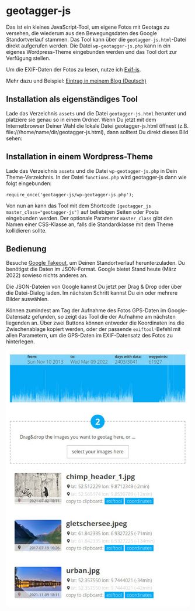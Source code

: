 # geotagger-js
Das ist ein kleines JavaScript-Tool, um eigene Fotos mit Geotags zu versehen, die wiederum aus den Bewegungsdaten des Google Standortverlauf stammen. Das Tool kann über die `geotagger-js.html`-Datei direkt aufgerufen werden. Die Datei `wp-geotagger-js.php` kann in ein eigenes Wordpress-Theme eingebunden werden und das Tool dort zur Verfügung stellen.

Um die EXIF-Daten der Fotos zu lesen, nutze ich [Exif-js](https://github.com/exif-js/exif-js).

Mehr dazu und Beispiel: [Eintrag in meinem Blog (Deutsch)](https://blog.gestreift.net/knowhow/geotagging-mit-googles-standortverlauf/)

## Installation als eigenständiges Tool
Lade das Verzeichnis `assets` und die Datei `geotagger-js.html` herunter und platziere sie genau so in einem Ordner. Wenn Du jetzt mit dem Internetbrowser Deiner Wahl die lokale Datei geotagger-js.html öffnest (z.B. file:///home/name/dir/geotagger-js.html), dann solltest Du direkt dieses Bild sehen:


## Installation in einem Wordpress-Theme
Lade das Verzeichnis `assets` und die Datei `wp-geotagger-js.php` in Dein Theme-Verzeichnis. In der Datei `functions.php` wird geotagger-js dann wie folgt eingebunden:
```
require_once('geotagger-js/wp-geotagger-js.php');
```

Von nun an kann das Tool mit dem Shortcode `[geotagger_js master_class="geotagger-js"]` auf beliebigen Seiten oder Posts eingebunden werden. Der optionale Parameter `master_class` gibt den Namen einer CSS-Klasse an, falls die Standardklasse mit dem Theme kollidieren sollte.

## Bedienung
Besuche [Google Takeout](https://takeout.google.com/settings/takeout/custom/location_history), um Deinen Standortverlauf herunterzuladen. Du benötigst die Daten im JSON-Format. Google bietet Stand heute (März 2022) sowieso nichts anderes an. 

Die JSON-Dateien von Google kannst Du jetzt per Drag & Drop oder über die Datei-Dialog laden. Im nächsten Schritt kannst Du ein oder mehrere Bilder auswählen.

Können zumindest am Tag der Aufnahme des Fotos GPS-Daten im Google-Datensatz gefunden, so zeigt das Tool die der Aufnahme am nächsten liegenden an. Über zwei Buttons können entweder die Koordinaten ins die Zwischenablage kopiert werden, oder der passende `exiftool`-Befehl mit allen Parametern, um die GPS-Daten im EXIF-Datensatz des Fotos zu hinterlegen.

![Screenshot](screenshot.jpg)
